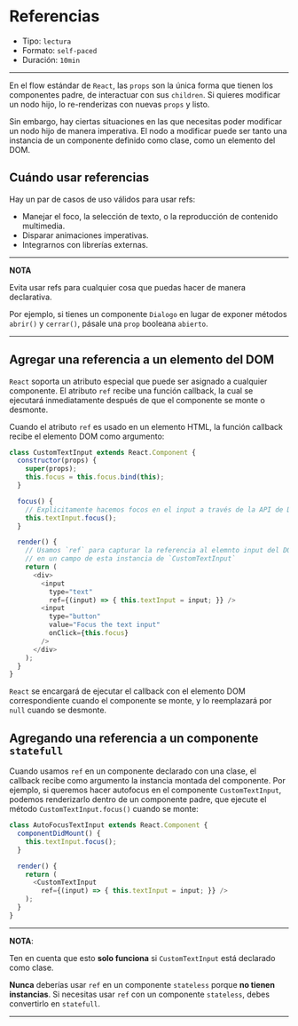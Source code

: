 # Referencias

* Tipo: `lectura`
* Formato: `self-paced`
* Duración: `10min`

***

En el flow estándar de `React`, las `props` son la única forma que tienen los
componentes padre, de interactuar con sus `children`. Si quieres modificar un
nodo hijo, lo re-renderizas con nuevas `props` y listo.

Sin embargo, hay ciertas situaciones en las que necesitas poder modificar un
nodo hijo de manera imperativa. El nodo a modificar puede ser tanto una
instancia de un componente definido como clase, como un elemento del DOM.

## Cuándo usar referencias

Hay un par de casos de uso válidos para usar refs:

* Manejar el foco, la selección de texto, o la reproducción de contenido multimedia.
* Disparar animaciones imperativas.
* Integrarnos con librerías externas.

***

**NOTA**

Evita usar refs para cualquier cosa que puedas hacer de manera declarativa.

Por ejemplo, si tienes un componente `Dialogo` en lugar de exponer métodos
`abrir()` y `cerrar()`, pásale una `prop` booleana `abierto`.

***

## Agregar una referencia a un elemento del DOM

`React` soporta un atributo especial que puede ser asignado a cualquier
componente. El atributo `ref` recibe una función callback, la cual se ejecutará
inmediatamente después de que el componente se monte o desmonte.

Cuando el atributo `ref` es usado en un elemento HTML, la función callback
recibe el elemento DOM como argumento:

```javascript
class CustomTextInput extends React.Component {
  constructor(props) {
    super(props);
    this.focus = this.focus.bind(this);
  }

  focus() {
    // Explicitamente hacemos focos en el input a través de la API de DOM
    this.textInput.focus();
  }

  render() {
    // Usamos `ref` para capturar la referencia al elemnto input del DOM
    // en un campo de esta instancia de `CustomTextInput`
    return (
      <div>
        <input
          type="text"
          ref={(input) => { this.textInput = input; }} />
        <input
          type="button"
          value="Focus the text input"
          onClick={this.focus}
        />
      </div>
    );
  }
}
```

`React` se encargará de ejecutar el callback con el elemento DOM correspondiente
cuando el componente se monte, y lo reemplazará por `null` cuando se desmonte.

## Agregando una referencia a un componente `statefull`

Cuando usamos `ref` en un componente declarado con una clase, el callback recibe
como argumento la instancia montada del componente. Por ejemplo, si queremos
hacer autofocus en el componente `CustomTextInput`, podemos renderizarlo dentro
de un componente padre, que ejecute el método `CustomTextInput.focus()` cuando
se monte:

```javascript
class AutoFocusTextInput extends React.Component {
  componentDidMount() {
    this.textInput.focus();
  }

  render() {
    return (
      <CustomTextInput
        ref={(input) => { this.textInput = input; }} />
    );
  }
}
```

***

**NOTA**:

Ten en cuenta que esto **solo funciona** si `CustomTextInput` está declarado
como clase.

**Nunca** deberías usar `ref` en un componente `stateless` porque **no tienen
instancias**. Si necesitas usar `ref` con un componente `stateless`, debes
convertirlo en `statefull`.

***
